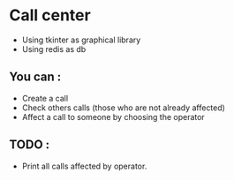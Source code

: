 # Call center

- Using tkinter as graphical library
- Using redis as db
## You can :
- Create a call
- Check others calls (those who are not already affected)
- Affect a call to someone by choosing the operator

## TODO :
- Print all calls affected by operator.

